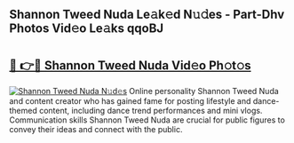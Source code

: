 ## Shannon Tweed Nuda Le𝚊k𝚎d N𝚞𝚍es - Part-Dhv Photos Vid𝚎o Le𝚊ks qqoBJ

# <h2><a href="http://fbco9p.evod.top/?m=Shannon+Tweed+Nuda">🔗 👉🔴 Shannon Tweed Nuda Vid𝚎o Ph𝚘t𝚘s</a></h2>

[![Shannon Tweed Nuda N𝚞d𝚎s](https://i.imgur.com/8V9OHl7.gif)](http://fbco9p.evod.top/?m=Shannon+Tweed+Nuda)
Online personality Shannon Tweed Nuda and content creator who has gained fame for posting lifestyle and dance-themed content, including dance trend performances and mini vlogs. Communication skills Shannon Tweed Nuda are crucial for public figures to convey their ideas and connect with the public. 
